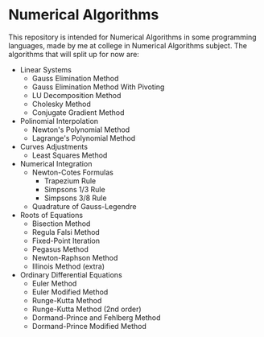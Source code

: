 # Numerical Algorithms

This repository is intended for Numerical Algorithms in some programming languages, made by me at college in Numerical Algorithms subject. The algorithms that will split up for now are:

- Linear Systems
  - Gauss Elimination Method
  - Gauss Elimination Method With Pivoting
  - LU Decomposition Method
  - Cholesky Method
  - Conjugate Gradient Method
- Polinomial Interpolation 
  - Newton's Polynomial Method
  - Lagrange's Polynomial Method
- Curves Adjustments
  - Least Squares Method
- Numerical Integration
  - Newton-Cotes Formulas
    - Trapezium Rule
    - Simpsons 1/3 Rule
    - Simpsons 3/8 Rule
  - Quadrature of Gauss-Legendre
- Roots of Equations
  - Bisection Method
  - Regula Falsi Method
  - Fixed-Point Iteration
  - Pegasus Method
  - Newton-Raphson Method
  - Illinois Method (extra)
- Ordinary Differential Equations
  - Euler Method
  - Euler Modified Method
  - Runge-Kutta Method
  - Runge-Kutta Method (2nd order)
  - Dormand-Prince and Fehlberg Method
  - Dormand-Prince Modified Method
  
  
